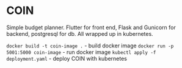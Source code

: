 # COIN
Simple budget planner.
Flutter for front end, Flask and Gunicorn for backend, postgresql for db. All wrapped up in kubernetes.

`docker build -t coin-image .` - build docker image
`docker run -p 5001:5000 coin-image` - run docker image
`kubectl apply -f deployment.yaml` - deploy COIN with kubernetes

